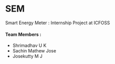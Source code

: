 # SEM
Smart Energy Meter : Internship Project at ICFOSS

#### Team Members :
   - Shrimadhav U K
   - Sachin Mathew Jose
   - Josekutty M J
